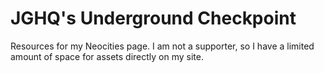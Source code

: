 # JGHQ's Underground Checkpoint
Resources for my Neocities page. I am not a supporter, so I have a limited amount of space for assets directly on my site.
